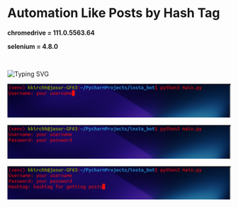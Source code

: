 # Automation Like Posts by Hash Tag

**chromedrive = 111.0.5563.64**

**selenium = 4.8.0**

<br>

![Typing SVG](https://readme-typing-svg.herokuapp.com?font=Fira+Code&pause=1000&color=000000&width=435&lines=Run+main.py)

<p align="center">
<img src="readme/1.png">
</p>

<p align="center">
<img src="readme/2.png">
</p>


<p align="center">
<img src="readme/3.png">
</p>